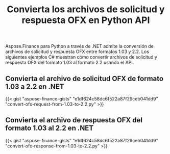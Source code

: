 ﻿---
title: Convierta los archivos de solicitud y respuesta OFX en Python API
linktitle: Convertir OFX Archivos de solicitud y respuesta
type: docs
weight: 20
url: /es/python-net/convert-ofx-request-and-response-files/
keywords: Convert OFX File, OFX Python API, Convert OFX, Convert OFX Request, Convert OFX Response, Convert OFX Request Python, Python Convert OFX Response
description: Convierta el archivo de solicitud OFX del formato 1.03 al 2.2 en Python. Convierta el archivo de respuesta OFX del formato 1.03 al 2.2 en Python
---
Aspose.Finance para Python a través de .NET admite la conversión de archivos de solicitud y respuesta OFX entre formatos 1.03 y 2.2. Los siguientes ejemplos C# muestran cómo convertir archivos de solicitud y respuesta OFX del formato 1.03 al formato 2.2 usando el API.
## **Convierta el archivo de solicitud OFX de formato 1.03 a 2.2 en .NET**
{{< gist "aspose-finance-gists" "e1df624c58dc6f522a87f29ceb041dd9" "convert-ofx-request-from-1.03-to-2.2.py" >}}
## **Convierta el archivo de respuesta OFX del formato 1.03 al 2.2 en .NET**
{{< gist "aspose-finance-gists" "e1df624c58dc6f522a87f29ceb041dd9" "convert-ofx-response-from-1.03-to-2.2.py" >}}
